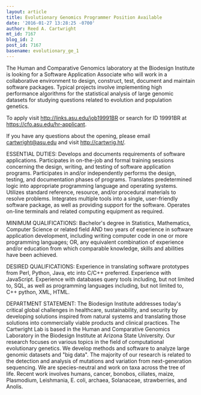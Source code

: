 ```yaml
---
layout: article
title: Evolutionary Genomics Programmer Position Available
date: '2016-01-27 13:28:25 -0700'
author: Reed A. Cartwright
mt_id: 7167
blog_id: 2
post_id: 7167
basename: evolutionary_ge_1
---
```

The Human and Comparative Genomics laboratory at the Biodesign Institute is looking for a Software Application Associate who will work in a collaborative environment to design, construct, test, document and maintain software packages. Typical projects involve implementing high performance algorithms for the statistical analysis of large genomic datasets for studying questions related to evolution and population genetics.

To apply visit http://links.asu.edu/job19991BR or search for ID 19991BR at https://cfo.asu.edu/hr-applicant.

If you have any questions about the opening, please email cartwright@asu.edu and visit http://cartwrig.ht/.

ESSENTIAL DUTIES: Develops and documents requirements of software applications. Participates in on-the-job and formal training sessions concerning the design, writing, and testing of software application programs. Participates in and/or independently performs the design, testing, and documentation phases of programs. Translates predetermined logic into appropriate programming language and operating systems. Utilizes standard reference, resource, and/or procedural materials to resolve problems. Integrates multiple tools into a single, user-friendly software package, as well as providing support for the software. Operates on-line terminals and related computing equipment as required.

MINIMUM QUALIFICATIONS: Bachelor's degree in Statistics, Mathematics, Computer Science or related field AND two years of experience in software application development, including writing computer code in one or more programming languages; OR, any equivalent combination of experience and/or education from which comparable knowledge, skills and abilities have been achieved.

DESIRED QUALIFICATIONS: Experience in translating software prototypes from Perl, Python, Java, etc into C/C++ preferred. Experience with JavaScript. Experience with databases query tools including, but not limited to, SQL, as well as programming languages including, but not limited to, C++ python, XML, HTML.

DEPARTMENT STATEMENT: The Biodesign Institute addresses today's critical global challenges in healthcare, sustainability, and security by developing solutions inspired from natural systems and translating those solutions into commercially viable products and clinical practices. The Cartwright Lab is based in the Human and Comparative Genomics Laboratory in the Biodesign Institute at Arizona State University. Our research focuses on various topics in the field of computational evolutionary genetics. We develop methods and software to analyze large genomic datasets and "big data". The majority of our research is related to the detection and analysis of mutations and variation from next-generation sequencing. We are species-neutral and work on taxa across the tree of life. Recent work involves humans, cancer, bonobos, ciliates, maize, Plasmodium, Leishmania, E. coli, archaea, Solanaceae, strawberries, and Anolis.
